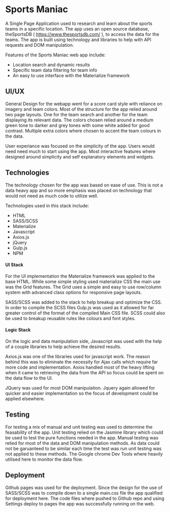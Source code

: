 # Sports Maniac 

A Single Page Application used to research and learn about the sports teams in a specific location.  The app uses an open source database, theSportsDB ( https://www.thesportsdb.com/ ), to access the data for the teams.  The app is built using technology and libraries to help with API requests and DOM manipulation.  

Features of the Sports Maniac web app include:

- Location search and dynamic results
- Specific team data filtering for team info 
- An easy to use interface with the Materialize framework 

## UI/UX

General Design for the webapp went for a score card style with reliance on imagery and team colors.  Most of the structure for the app relied around two page layouts.  One for the team search and another for the team displaying its relevant data.  The colors chosen relied around a medium green tone to darker and grey tones with some white added for good contrast.  Multiple extra colors where chosen to accent the team colours in the data.  

User experiance was focused on the simplicity of the app.  Users would need need much to start using the app.  Most interactive features where designed around simplicity and self explanatory elements and widgets.  

## Technologies

The technology chosen for the app was based on ease of use.  This is not a data heavy app and so more emphasis was placed on technology that would not need as much code to utilize well.

Technologies used in this stack include:

- HTML
- SASS/SCSS
- Materialize
- Javascript
- Axios.js
- jQuery
- Gulp.js
- NPM 


#### UI Stack

For the UI implementation the Materialize framework was applied to the base HTML.  While some simple styling used materialize CSS the main use was the Grid features.  The Grid uses a simple and easy to use row/column system with advanced class options for responsive page layouts.  

SASS/SCSS was added to the stack to help breakup and optimize the CSS.  In order to compile the SCSS files Gulp.js was used as it allowed for far greater control of the format of the compiled Main CSS file.  SCSS could also be used to breakup reusable rules like colours and font styles.  

#### Logic Stack

On the logic and data manipulation side, Javascript was used with the help of a couple libraries to help achieve the desired results.

Axios.js was one of the libraries used for javascript work.  The reason behind this was to eliminate the necessity for Ajax calls which require far more code and implementation.  Axios handled most of the heavy lifting when it came to retrieving the data from the API so focus could be spent on the data flow to the UI.

JQuery was used for most DOM manipulation.  Jquery again allowed for quicker and easier implementation so the focus of development could be applied elsewhere.  

## Testing

For testing a mix of manual and unit testing was used to determine the feasability of the app.  Unit testing relied on the Jasmine library which could be used to test the pure functions needed in the app.  Manual testing was relied for most of the data and DOM manipulation methods.  As data could not be garuanteed to be similar each time the test was run unit testing was not applied to these methods.  The Google chrome Dev Tools where heavily utilised here to monitor the data flow.  

## Deployment 

Github pages was used for the deployment.  Since the design for the use of SASS/SCSS was to compile down to a single main.css file the app qualified for deployment here.  The code files where pushed to Github repo and using Settings deploy to pages the app was successfully running on the web.

